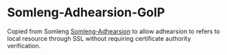 # Somleng-Adhearsion-GoIP
Copied from Somleng [Somleng-Adhearsion](https://github.com/somleng/somleng) to allow adhearsion to refers to local resource through SSL without requiring certificate authority verification.
